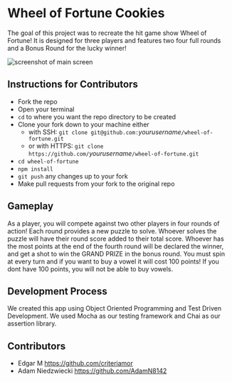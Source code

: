 # Wheel of Fortune Cookies

The goal of this project was to recreate the hit game show Wheel of Fortune! It is designed for three players and features two four full rounds and a Bonus Round for the lucky winner!

![screenshot of main screen](https://user-images.githubusercontent.com/40923979/52435299-b7652700-2ace-11e9-8bbb-d061618b9865.png)

## Instructions for Contributors
  - Fork the repo
  - Open your terminal
  - `cd` to where you want the repo directory to be created
  - Clone your fork down to your machine either
    - with SSH: `git clone git@github.com:`*yourusername*`/wheel-of-fortune.git`
    - or with HTTPS: `git clone https://github.com/`*yourusername*`/wheel-of-fortune.git`
  - `cd wheel-of-fortune`
  - `npm install`
  - `git push` any changes up to your fork
  - Make pull requests from your fork to the original repo

## Gameplay

As a player, you will compete against two other players in four rounds of action! Each round provides a new puzzle to solve. Whoever solves the puzzle will have their round score added to their total score. Whoever has the most points at the end of the fourth round will be declared the winner, and get a shot to win the GRAND PRIZE in the bonus round. You must spin at every turn and if you want to buy a vowel it will cost 100 points! If you dont have 100 points, you will not be able to buy vowels.

## Development Process

We created this app using Object Oriented Programming and Test Driven Development. We used Mocha as our testing framework and Chai as our assertion library. 

## Contributors 

* Edgar M https://github.com/criteriamor
* Adam Niedzwiecki https://github.com/AdamN8142
